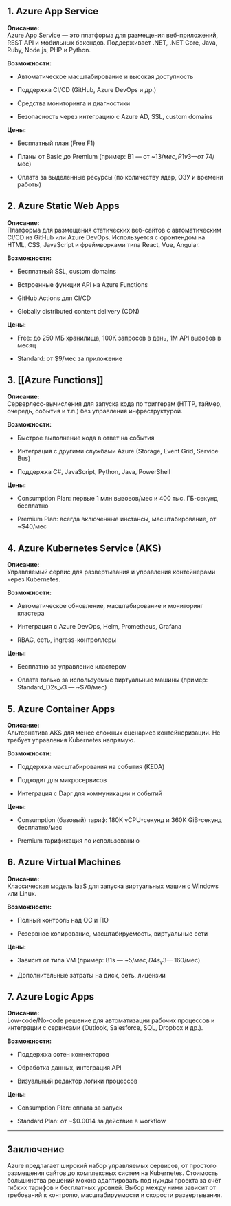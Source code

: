 ## 1. Azure App Service

**Описание:**  
Azure App Service — это платформа для размещения веб-приложений, REST API и мобильных бэкендов. Поддерживает .NET, .NET Core, Java, Ruby, Node.js, PHP и Python.

**Возможности:**

- Автоматическое масштабирование и высокая доступность
    
- Поддержка CI/CD (GitHub, Azure DevOps и др.)
    
- Средства мониторинга и диагностики
    
- Безопасность через интеграцию с Azure AD, SSL, custom domains
    

**Цены:**

- Бесплатный план (Free F1)
    
- Планы от Basic до Premium (пример: B1 — от ~$13/мес, P1v3 — от ~$74/мес)
    
- Оплата за выделенные ресурсы (по количеству ядер, ОЗУ и времени работы)
    

## 2. Azure Static Web Apps

**Описание:**  
Платформа для размещения статических веб-сайтов с автоматическим CI/CD из GitHub или Azure DevOps. Используется с фронтендом на HTML, CSS, JavaScript и фреймворками типа React, Vue, Angular.

**Возможности:**

- Бесплатный SSL, custom domains
    
- Встроенные функции API на Azure Functions
    
- GitHub Actions для CI/CD
    
- Globally distributed content delivery (CDN)
    

**Цены:**

- Free: до 250 МБ хранилища, 100K запросов в день, 1M API вызовов в месяц
    
- Standard: от $9/мес за приложение
    

## 3. [[Azure Functions]]

**Описание:**  
Серверлесс-вычисления для запуска кода по триггерам (HTTP, таймер, очередь, события и т.п.) без управления инфраструктурой.

**Возможности:**

- Быстрое выполнение кода в ответ на события
    
- Интеграция с другими службами Azure (Storage, Event Grid, Service Bus)
    
- Поддержка C#, JavaScript, Python, Java, PowerShell
    

**Цены:**

- Consumption Plan: первые 1 млн вызовов/мес и 400 тыс. ГБ-секунд бесплатно
    
- Premium Plan: всегда включенные инстансы, масштабирование, от ~$40/мес
    

## 4. Azure Kubernetes Service (AKS)

**Описание:**  
Управляемый сервис для развертывания и управления контейнерами через Kubernetes.

**Возможности:**

- Автоматическое обновление, масштабирование и мониторинг кластера
    
- Интеграция с Azure DevOps, Helm, Prometheus, Grafana
    
- RBAC, сеть, ingress-контроллеры
    

**Цены:**

- Бесплатно за управление кластером
    
- Оплата только за используемые виртуальные машины (пример: Standard_D2s_v3 — ~$70/мес)
    

## 5. Azure Container Apps

**Описание:**  
Альтернатива AKS для менее сложных сценариев контейнеризации. Не требует управления Kubernetes напрямую.

**Возможности:**

- Поддержка масштабирования на события (KEDA)
    
- Подходит для микросервисов
    
- Интеграция с Dapr для коммуникации и событий
    

**Цены:**

- Consumption (базовый) тариф: 180K vCPU-секунд и 360K GiB-секунд бесплатно/мес
    
- Premium тарификация по использованию
    

## 6. Azure Virtual Machines

**Описание:**  
Классическая модель IaaS для запуска виртуальных машин с Windows или Linux.

**Возможности:**

- Полный контроль над ОС и ПО
    
- Резервное копирование, масштабируемость, виртуальные сети
    

**Цены:**

- Зависит от типа VM (пример: B1s — ~$5/мес, D4s_v3 — ~$160/мес)
    
- Дополнительные затраты на диск, сеть, лицензии
    

## 7. Azure Logic Apps

**Описание:**  
Low-code/No-code решение для автоматизации рабочих процессов и интеграции с сервисами (Outlook, Salesforce, SQL, Dropbox и др.).

**Возможности:**

- Поддержка сотен коннекторов
    
- Обработка данных, интеграция API
    
- Визуальный редактор логики процессов
    

**Цены:**

- Consumption Plan: оплата за запуск
    
- Standard Plan: от ~$0.0014 за действие в workflow
    

---

## Заключение

Azure предлагает широкий набор управляемых сервисов, от простого размещения сайтов до комплексных систем на Kubernetes. Стоимость большинства решений можно адаптировать под нужды проекта за счёт гибких тарифов и бесплатных уровней. Выбор между ними зависит от требований к контролю, масштабируемости и скорости развертывания.